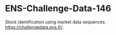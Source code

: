 # ENS-Challenge-Data-146
Stock identification using market data sequences.               https://challengedata.ens.fr/.
